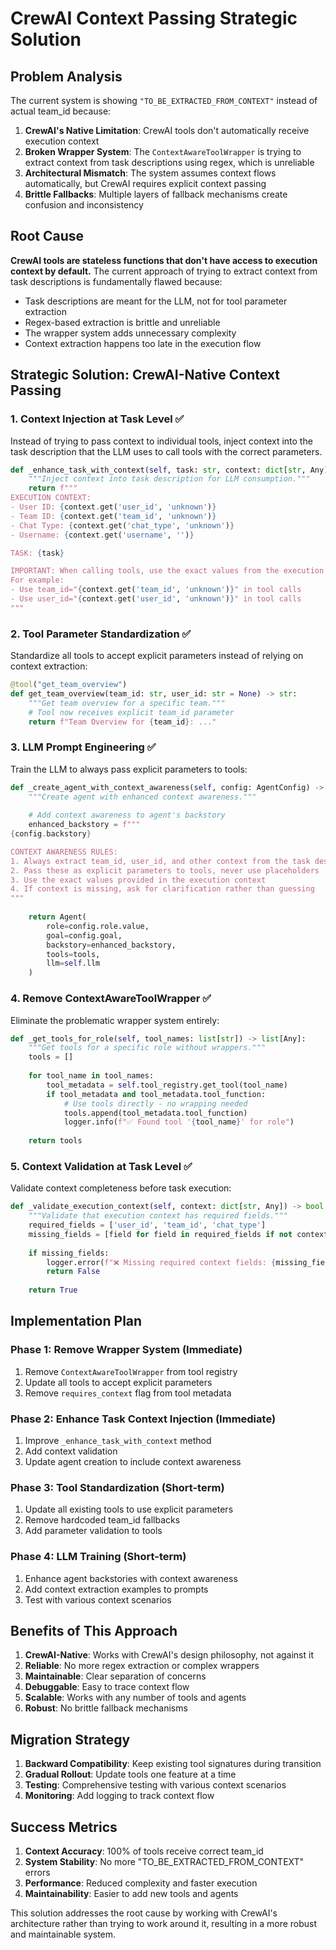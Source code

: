 # CrewAI Context Passing Strategic Solution

## Problem Analysis

The current system is showing `"TO_BE_EXTRACTED_FROM_CONTEXT"` instead of actual team_id because:

1. **CrewAI's Native Limitation**: CrewAI tools don't automatically receive execution context
2. **Broken Wrapper System**: The `ContextAwareToolWrapper` is trying to extract context from task descriptions using regex, which is unreliable
3. **Architectural Mismatch**: The system assumes context flows automatically, but CrewAI requires explicit context passing
4. **Brittle Fallbacks**: Multiple layers of fallback mechanisms create confusion and inconsistency

## Root Cause

**CrewAI tools are stateless functions that don't have access to execution context by default.** The current approach of trying to extract context from task descriptions is fundamentally flawed because:

- Task descriptions are meant for the LLM, not for tool parameter extraction
- Regex-based extraction is brittle and unreliable
- The wrapper system adds unnecessary complexity
- Context extraction happens too late in the execution flow

## Strategic Solution: CrewAI-Native Context Passing

### 1. **Context Injection at Task Level** ✅

Instead of trying to pass context to individual tools, inject context into the task description that the LLM uses to call tools with the correct parameters.

```python
def _enhance_task_with_context(self, task: str, context: dict[str, Any]) -> str:
    """Inject context into task description for LLM consumption."""
    return f"""
EXECUTION CONTEXT:
- User ID: {context.get('user_id', 'unknown')}
- Team ID: {context.get('team_id', 'unknown')}
- Chat Type: {context.get('chat_type', 'unknown')}
- Username: {context.get('username', '')}

TASK: {task}

IMPORTANT: When calling tools, use the exact values from the execution context above.
For example:
- Use team_id="{context.get('team_id', 'unknown')}" in tool calls
- Use user_id="{context.get('user_id', 'unknown')}" in tool calls
"""
```

### 2. **Tool Parameter Standardization** ✅

Standardize all tools to accept explicit parameters instead of relying on context extraction:

```python
@tool("get_team_overview")
def get_team_overview(team_id: str, user_id: str = None) -> str:
    """Get team overview for a specific team."""
    # Tool now receives explicit team_id parameter
    return f"Team Overview for {team_id}: ..."
```

### 3. **LLM Prompt Engineering** ✅

Train the LLM to always pass explicit parameters to tools:

```python
def _create_agent_with_context_awareness(self, config: AgentConfig) -> Agent:
    """Create agent with enhanced context awareness."""
    
    # Add context awareness to agent's backstory
    enhanced_backstory = f"""
{config.backstory}

CONTEXT AWARENESS RULES:
1. Always extract team_id, user_id, and other context from the task description
2. Pass these as explicit parameters to tools, never use placeholders
3. Use the exact values provided in the execution context
4. If context is missing, ask for clarification rather than guessing
"""
    
    return Agent(
        role=config.role.value,
        goal=config.goal,
        backstory=enhanced_backstory,
        tools=tools,
        llm=self.llm
    )
```

### 4. **Remove ContextAwareToolWrapper** ✅

Eliminate the problematic wrapper system entirely:

```python
def _get_tools_for_role(self, tool_names: list[str]) -> list[Any]:
    """Get tools for a specific role without wrappers."""
    tools = []
    
    for tool_name in tool_names:
        tool_metadata = self.tool_registry.get_tool(tool_name)
        if tool_metadata and tool_metadata.tool_function:
            # Use tools directly - no wrapping needed
            tools.append(tool_metadata.tool_function)
            logger.info(f"✅ Found tool '{tool_name}' for role")
    
    return tools
```

### 5. **Context Validation at Task Level** ✅

Validate context completeness before task execution:

```python
def _validate_execution_context(self, context: dict[str, Any]) -> bool:
    """Validate that execution context has required fields."""
    required_fields = ['user_id', 'team_id', 'chat_type']
    missing_fields = [field for field in required_fields if not context.get(field)]
    
    if missing_fields:
        logger.error(f"❌ Missing required context fields: {missing_fields}")
        return False
    
    return True
```

## Implementation Plan

### Phase 1: Remove Wrapper System (Immediate)
1. Remove `ContextAwareToolWrapper` from tool registry
2. Update all tools to accept explicit parameters
3. Remove `requires_context` flag from tool metadata

### Phase 2: Enhance Task Context Injection (Immediate)
1. Improve `_enhance_task_with_context` method
2. Add context validation
3. Update agent creation to include context awareness

### Phase 3: Tool Standardization (Short-term)
1. Update all existing tools to use explicit parameters
2. Remove hardcoded team_id fallbacks
3. Add parameter validation to tools

### Phase 4: LLM Training (Short-term)
1. Enhance agent backstories with context awareness
2. Add context extraction examples to prompts
3. Test with various context scenarios

## Benefits of This Approach

1. **CrewAI-Native**: Works with CrewAI's design philosophy, not against it
2. **Reliable**: No more regex extraction or complex wrappers
3. **Maintainable**: Clear separation of concerns
4. **Debuggable**: Easy to trace context flow
5. **Scalable**: Works with any number of tools and agents
6. **Robust**: No brittle fallback mechanisms

## Migration Strategy

1. **Backward Compatibility**: Keep existing tool signatures during transition
2. **Gradual Rollout**: Update tools one feature at a time
3. **Testing**: Comprehensive testing with various context scenarios
4. **Monitoring**: Add logging to track context flow

## Success Metrics

1. **Context Accuracy**: 100% of tools receive correct team_id
2. **System Stability**: No more "TO_BE_EXTRACTED_FROM_CONTEXT" errors
3. **Performance**: Reduced complexity and faster execution
4. **Maintainability**: Easier to add new tools and agents

This solution addresses the root cause by working with CrewAI's architecture rather than trying to work around it, resulting in a more robust and maintainable system. 